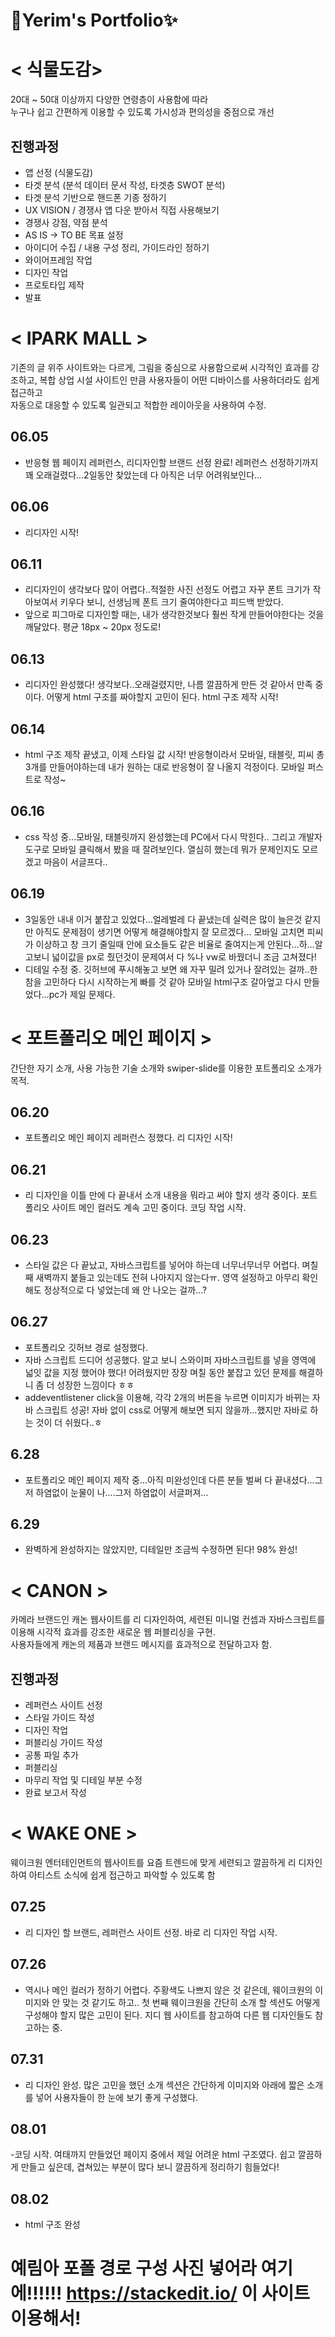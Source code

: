 # 🌈Yerim's Portfolio✨


# < 식물도감>
20대 ~ 50대 이상까지 다양한 연령층이 사용함에 따라  
누구나 쉽고 간편하게 이용할 수 있도록 가시성과 편의성을 중점으로 개선

## 진행과정
- 앱 선정 (식물도감)
- 타겟 분석 (분석 데이터 문서 작성, 타겟층 SWOT 분석)
-  타겟 분석 기반으로 핸드폰 기종 정하기
- UX VISION / 경쟁사 앱 다운 받아서 직접 사용해보기
- 경쟁사 강점, 약점 분석
- AS IS -> TO BE 목표 설정
- 아이디어 수집 / 내용 구성 정리, 가이드라인 정하기
- 와이어프레임 작업
- 디자인 작업
- 프로토타입 제작
- 발표

# < IPARK MALL >
기존의 글 위주 사이트와는 다르게, 그림을 중심으로 사용함으로써 시각적인 효과를 강조하고,  복합 상업 시설 사이트인 만큼 사용자들이 어떤 디바이스를 사용하더라도 쉽게 접근하고  
자동으로 대응할 수 있도록 일관되고 적합한 레이아웃을 사용하여 수정.

## 06.05
- 반응형 웹 페이지 레퍼런스, 리디자인할 브랜드 선정 완료! 레퍼런스 선정하기까지 꽤 오래걸렸다...2일동안 찾았는데 다 아직은 너무 어려워보인다...

## 06.06
- 리디자인 시작! 
  
## 06.11
- 리디자인이 생각보다 많이 어렵다..적절한 사진 선정도 어렵고 자꾸 폰트 크기가 작아보여서 키우다 보니, 선생님께 폰트 크기 줄여야한다고 피드백 받았다.
- 앞으로 피그마로 디자인할 때는, 내가 생각한것보다 훨씬 작게 만들어야한다는 것을 깨달았다. 평균 18px ~ 20px 정도로!

## 06.13
- 리디자인 완성했다! 생각보다..오래걸렸지만, 나름 깔끔하게 만든 것 같아서 만족 중이다. 어떻게 html 구조를 짜야할지 고민이 된다. html 구조 제작 시작!

## 06.14
- html 구조 제작 끝냈고, 이제 스타일 값 시작! 반응형이라서 모바일, 태블릿, 피씨 총 3개를 만들어야하는데 내가 원하는 대로 반응형이 잘 나올지 걱정이다. 모바일 퍼스트로 작성~

## 06.16 
- css 작성 중...모바일, 태블릿까지 완성했는데 PC에서 다시 막힌다.. 그리고 개발자 도구로 모바일 클릭해서 봤을 때 잘려보인다. 열심히 했는데 뭐가 문제인지도 모르겠고 마음이 서글프다..

## 06.19 
- 3일동안 내내 이거 붙잡고 있었다...얼레벌레 다 끝냈는데 실력은 많이 늘은것 같지만 아직도 문제점이 생기면 어떻게 해결해야할지 잘 모르겠다... 모바일 고치면 피씨가 이상하고 창 크기 줄일때 안에 요소들도 같은 비율로 줄여지는게 안된다...하...알고보니 넓이값을 px로 줬던것이 문제여서 다 %나 vw로 바꿨더니 조금 고쳐졌다!
- 디테일 수정 중. 깃허브에 푸시해놓고 보면 왜 자꾸 밀려 있거나 잘려있는 걸까..한참을 고민하다 다시 시작하는게 빠를 것 같아 모바일 html구조 갈아엎고 다시 만들었다...pc가 제일 문제다.

# < 포트폴리오 메인 페이지 >
간단한 자기 소개, 사용 가능한 기술 소개와 swiper-slide를 이용한 포트폴리오 소개가 목적.

## 06.20
- 포트폴리오 메인 페이지 레퍼런스 정했다. 리 디자인 시작!

## 06.21
- 리 디자인을 이틀 만에 다 끝내서 소개 내용을 뭐라고 써야 할지 생각 중이다. 포트폴리오 사이트 메인 컬러도 계속 고민 중이다. 코딩 작업 시작.

## 06.23
- 스타일 값은 다 끝났고, 자바스크립트를 넣어야 하는데 너무너무너무 어렵다. 며칠 째 새벽까지 붙들고 있는데도 전혀 나아지지 않는다ㅠ. 영역 설정하고 아무리 확인해도 정상적으로 다 넣었는데 왜 안 나오는 걸까...?

## 06.27
- 포트폴리오 깃허브 경로 설정했다. 
- 자바 스크립트 드디어 성공했다. 알고 보니 스와이퍼 자바스크립트를 넣을 영역에 넓잇 값을 지정 했어야 했다! 어려웠지만 장장 며칠 동안 붙잡고 있던 문제를 해결하니 좀 더 성장한 느낌이다 ㅎㅎ
- addeventlistener click을 이용해, 각각 2개의 버튼을 누르면 이미지가 바뀌는 자바 스크립트 성공! 자바 없이 css로 어떻게 해보면 되지 않을까...했지만 자바로 하는 것이 더 쉬웠다..ㅎ

## 6.28 
- 포트폴리오 메인 페이지 제작 중...아직 미완성인데 다른 분들 벌써 다 끝내셨다...그저 하염없이 눈물이 나....그저 하염없이 서글퍼져...

## 6.29
- 완벽하게 완성하지는 않았지만, 디테일만 조금씩 수정하면 된다! 98% 완성!

# < CANON >
카메라 브랜드인 캐논 웹사이트를 리 디자인하여, 세련된 미니멀 컨셉과 자바스크립트를 이용해  시각적 효과를 강조한 새로운 웹 퍼블리싱을 구현.  
사용자들에게 캐논의 제품과 브랜드 메시지를 효과적으로 전달하고자 함.

## 진행과정
- 레퍼런스 사이트 선정 
- 스타일 가이드 작성 
- 디자인 작업 
- 퍼블리싱 가이드 작성 
- 공통 파일 추가 
- 퍼블리싱 
- 마무리 작업 및 디테일 부분 수정 
- 완료 보고서 작성

# < WAKE ONE >
  웨이크원 엔터테인먼트의 웹사이트를 요즘 트렌드에 맞게 세련되고 깔끔하게 리 디자인하여 아티스트 소식에 쉽게 접근하고 파악할 수 있도록 함

## 07.25
- 리 디자인 할 브랜드, 레퍼런스 사이트 선정. 바로 리 디자인 작업 시작.

## 07.26
- 역시나 메인 컬러가 정하기 어렵다. 주황색도 나쁘지 않은 것 같은데, 웨이크원의 이미지와 안 맞는 것 같기도 하고.. 첫 번째 웨이크원을 간단히 소개 할 섹션도 어떻게 구성해야 할지 많은 고민이 된다. 지디 웹 사이트를 참고하여 다른 웹 디자인들도 참고하는 중.

## 07.31
- 리 디자인 완성. 많은 고민을 했던 소개 섹션은 간단하게 이미지와 아래에 짧은 소개를 넣어 사용자들이 한 눈에 보기 좋게 구성했다.

## 08.01
-코딩 시작. 여태까지 만들었던 페이지 중에서 제일 어려운 html 구조였다. 쉽고 깔끔하게 만들고 싶은데, 겹쳐있는 부분이 많다 보니 깔끔하게 정리하기 힘들었다!

## 08.02
- html 구조 완성


# 예림아 포폴 경로 구성 사진 넣어라 여기에!!!!!! https://stackedit.io/ 이 사이트 이용해서!
